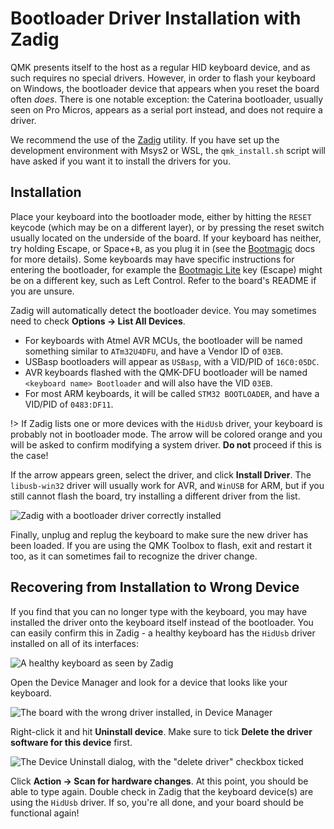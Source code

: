 # Bootloader Driver Installation with Zadig

QMK presents itself to the host as a regular HID keyboard device, and as such requires no special drivers. However, in order to flash your keyboard on Windows, the bootloader device that appears when you reset the board often *does*. There is one notable exception: the Caterina bootloader, usually seen on Pro Micros, appears as a serial port instead, and does not require a driver.

We recommend the use of the [Zadig](https://zadig.akeo.ie/) utility. If you have set up the development environment with Msys2 or WSL, the `qmk_install.sh` script will have asked if you want it to install the drivers for you.

## Installation

Place your keyboard into the bootloader mode, either by hitting the `RESET` keycode (which may be on a different layer), or by pressing the reset switch usually located on the underside of the board. If your keyboard has neither, try holding Escape, or Space+`B`, as you plug it in (see the [Bootmagic](feature_bootmagic.md) docs for more details).
Some keyboards may have specific instructions for entering the bootloader, for example the [Bootmagic Lite](feature_bootmagic.md#bootmagic-lite) key (Escape) might be on a different key, such as Left Control. Refer to the board's README if you are unsure.

Zadig will automatically detect the bootloader device. You may sometimes need to check **Options -> List All Devices**.
 - For keyboards with Atmel AVR MCUs, the bootloader will be named something similar to `ATm32U4DFU`, and have a Vendor ID of `03EB`.
 - USBasp bootloaders will appear as `USBasp`, with a VID/PID of `16C0:05DC`.
 - AVR keyboards flashed with the QMK-DFU bootloader will be named `<keyboard name> Bootloader` and will also have the VID `03EB`.
 - For most ARM keyboards, it will be called `STM32 BOOTLOADER`, and have a VID/PID of `0483:DF11`.

!> If Zadig lists one or more devices with the `HidUsb` driver, your keyboard is probably not in bootloader mode. The arrow will be colored orange and you will be asked to confirm modifying a system driver. **Do not** proceed if this is the case!

If the arrow appears green, select the driver, and click **Install Driver**. The `libusb-win32` driver will usually work for AVR, and `WinUSB` for ARM, but if you still cannot flash the board, try installing a different driver from the list.

![Zadig with a bootloader driver correctly installed](https://i.imgur.com/b8VgXzx.png)

Finally, unplug and replug the keyboard to make sure the new driver has been loaded. If you are using the QMK Toolbox to flash, exit and restart it too, as it can sometimes fail to recognize the driver change.

## Recovering from Installation to Wrong Device

If you find that you can no longer type with the keyboard, you may have installed the driver onto the keyboard itself instead of the bootloader. You can easily confirm this in Zadig - a healthy keyboard has the `HidUsb` driver installed on all of its interfaces:

![A healthy keyboard as seen by Zadig](https://i.imgur.com/Hx0E5kC.png)

Open the Device Manager and look for a device that looks like your keyboard.

![The board with the wrong driver installed, in Device Manager](https://i.imgur.com/L3wvX8f.png)

Right-click it and hit **Uninstall device**. Make sure to tick **Delete the driver software for this device** first.

![The Device Uninstall dialog, with the "delete driver" checkbox ticked](https://i.imgur.com/aEs2RuA.png)

Click **Action -> Scan for hardware changes**. At this point, you should be able to type again. Double check in Zadig that the keyboard device(s) are using the `HidUsb` driver. If so, you're all done, and your board should be functional again!
